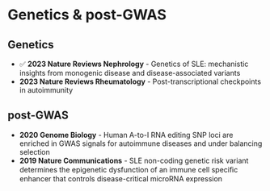 # Genetics & post-GWAS

## Genetics

* ✅ **2023 Nature Reviews Nephrology** - Genetics of SLE: mechanistic insights from monogenic disease and disease-associated variants
* **2023 Nature Reviews Rheumatology** - Post-transcriptional checkpoints in autoimmunity

## post-GWAS&#x20;

* **2020 Genome Biology** - Human A-to-I RNA editing SNP loci are enriched in GWAS signals for autoimmune diseases and under balancing selection
* **2019 Nature Communications** - SLE non-coding genetic risk variant determines the epigenetic dysfunction of an immune cell speciﬁc enhancer that controls disease-critical microRNA expression
